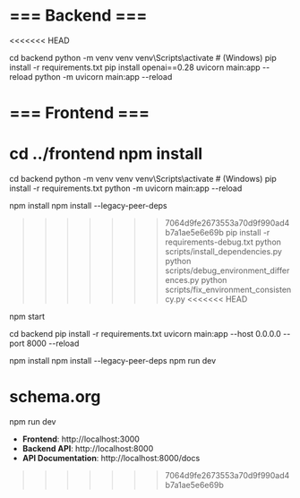 # === Backend ===
<<<<<<< HEAD

cd backend
python -m venv venv
venv\Scripts\activate # (Windows)
pip install -r requirements.txt
pip install openai==0.28
uvicorn main:app --reload
python -m uvicorn main:app --reload

# === Frontend ===

cd ../frontend
npm install
=======
cd backend
python -m venv venv
venv\Scripts\activate   # (Windows)
pip install -r requirements.txt
python -m uvicorn main:app --reload



npm install
npm install --legacy-peer-deps
>>>>>>> 7064d9fe2673553a70d9f990ad4b7a1ae5e6e69b
pip install -r requirements-debug.txt
python scripts/install_dependencies.py
python scripts/debug_environment_differences.py
python scripts/fix_environment_consistency.py
<<<<<<< HEAD

npm start

cd backend
pip install -r requirements.txt
uvicorn main:app --host 0.0.0.0 --port 8000 --reload

npm install
npm install --legacy-peer-deps
npm run dev

schema.org
=======
npm run dev



- **Frontend**: http://localhost:3000
- **Backend API**: http://localhost:8000
- **API Documentation**: http://localhost:8000/docs

>>>>>>> 7064d9fe2673553a70d9f990ad4b7a1ae5e6e69b
